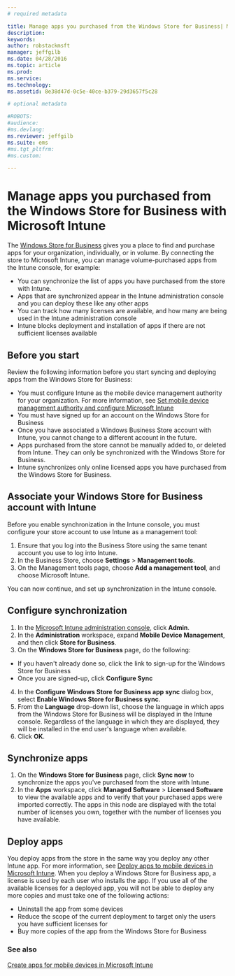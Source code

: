 ```yaml
---
# required metadata

title: Manage apps you purchased from the Windows Store for Business| Microsoft Intune
description:
keywords:
author: robstackmsft
manager: jeffgilb
ms.date: 04/28/2016
ms.topic: article
ms.prod:
ms.service:
ms.technology:
ms.assetid: 8e38d47d-0c5e-40ce-b379-29d3657f5c28

# optional metadata

#ROBOTS:
#audience:
#ms.devlang:
ms.reviewer: jeffgilb
ms.suite: ems
#ms.tgt_pltfrm:
#ms.custom:

---
```


# Manage apps you purchased from the Windows Store for Business with Microsoft Intune
The [Windows Store for Business](https://www.microsoft.com/business-store) gives you a place to find and purchase apps for your organization, individually, or in volume. By connecting the store to Microsoft Intune, you can manage volume-purchased apps from the Intune console, for example:
* You can synchronize the list of apps you have purchased from the store with Intune.
* Apps that are synchronized appear in the Intune administration console and you can deploy these like any other apps
* You can track how many licenses are available, and how many are being used in the Intune administration console
* Intune blocks deployment and installation of apps if there are not sufficient licenses available

## Before you start
Review the following information before you start syncing and deploying apps from the Windows Store for Business:
* You must configure Intune as the mobile device management authority for your organization. For more information, see [Set mobile device management authority and configure Microsoft Intune](set-mobile-device-management-authority-and-configure-microsoft-intune.md)
* You must have signed up for an account on the Windows Store for Business
* Once you have associated a Windows Business Store account with Intune, you cannot change to a different account in the future.
* Apps purchased from the store cannot be manually added to, or deleted from Intune. They can only be synchronized with the Windows Store for Business.
* Intune synchronizes only online licensed apps you have purchased from the Windows Store for Business.

## Associate your Windows Store for Business account with Intune
Before you enable synchronization in the Intune console, you must configure your store account to use Intune as a management tool:
1. Ensure that you log into the Business Store using the same tenant account you use to log into Intune.
2. In the Business Store, choose **Settings** > **Management tools**.
3. On the Management tools page, choose **Add a management tool**, and choose Microsoft Intune.

You can now continue, and set up synchronization in the Intune console.

## Configure synchronization

1. In the [Microsoft Intune administration console](https://manage.microsoft.com), click **Admin**.
2. In the **Administration** workspace, expand **Mobile Device Management**, and then click **Store for Business**.
3. On the **Windows Store for Business** page, do the following:
* If you haven't already done so, click the link to sign-up for the Windows Store for Business
* Once you are signed-up, click **Configure Sync**
4. In the **Configure Windows Store for Business app sync** dialog box, select **Enable Windows Store for Business sync**.
5. From the **Language** drop-down list, choose the language in which apps from the Windows Store for Business will be displayed in the Intune console. Regardless of the language in which they are displayed, they will be installed in the end user's language when available.
6. Click **OK**.

## Synchronize apps

1. On the **Windows Store for Business** page, click **Sync now** to synchronize the apps you've purchased from the store with Intune.
2. In the **Apps** workspace, click **Managed Software** > **Licensed Software** to view the available apps and to verify that your purchased apps were imported correctly.
The apps in this node are displayed with the total number of licenses you own, together with the number of licenses you have available.

## Deploy apps

You deploy apps from the store in the same way you deploy any other Intune app. For more information, see [Deploy apps to mobile devices in Microsoft Intune](deploy-apps-to-mobile-devices-in-microsoft-intune.md).
When you deploy a Windows Store for Business app, a license is used by each user who installs the app. If you use all of the available licenses for a deployed app, you will not be able to deploy any more copies and must take one of the following actions:
* Uninstall the app from some devices
* Reduce the scope of the current deployment to target only the users you have sufficient licenses for
* Buy more copies of the app from the Windows Store for Business


### See also
[Create apps for mobile devices in Microsoft Intune](create-apps-for-mobile-devices-in-microsoft-intune.md)


